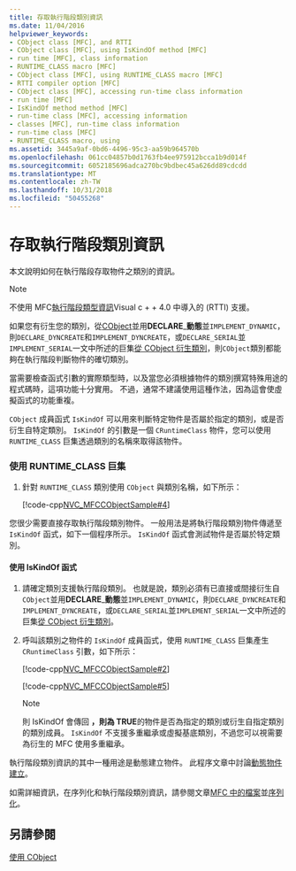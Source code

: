 ```yaml
---
title: 存取執行階段類別資訊
ms.date: 11/04/2016
helpviewer_keywords:
- CObject class [MFC], and RTTI
- CObject class [MFC], using IsKindOf method [MFC]
- run time [MFC], class information
- RUNTIME_CLASS macro [MFC]
- CObject class [MFC], using RUNTIME_CLASS macro [MFC]
- RTTI compiler option [MFC]
- CObject class [MFC], accessing run-time class information
- run time [MFC]
- IsKindOf method method [MFC]
- run-time class [MFC], accessing information
- classes [MFC], run-time class information
- run-time class [MFC]
- RUNTIME_CLASS macro, using
ms.assetid: 3445a9af-0bd6-4496-95c3-aa59b964570b
ms.openlocfilehash: 061cc04857b0d1763fb4ee975912bcca1b9d014f
ms.sourcegitcommit: 6052185696adca270bc9bdbec45a626dd89cdcdd
ms.translationtype: MT
ms.contentlocale: zh-TW
ms.lasthandoff: 10/31/2018
ms.locfileid: "50455268"
---
```

# <a name="accessing-run-time-class-information"></a>存取執行階段類別資訊

本文說明如何在執行階段存取物件之類別的資訊。

> [!NOTE]
>  不使用 MFC[執行階段類型資訊](../cpp/run-time-type-information.md)Visual c + + 4.0 中導入的 (RTTI) 支援。

如果您有衍生您的類別，從[CObject](../mfc/reference/cobject-class.md)並用**DECLARE**_**動態**並`IMPLEMENT_DYNAMIC`，則`DECLARE_DYNCREATE`和`IMPLEMENT_DYNCREATE`，或`DECLARE_SERIAL`並`IMPLEMENT_SERIAL`一文中所述的巨集[從 CObject 衍生類別](../mfc/deriving-a-class-from-cobject.md)，則`CObject`類別都能夠在執行階段判斷物件的確切類別。

當需要檢查函式引數的實際類型時，以及當您必須根據物件的類別撰寫特殊用途的程式碼時，這項功能十分實用。 不過，通常不建議使用這種作法，因為這會使虛擬函式的功能重複。

`CObject` 成員函式 `IsKindOf` 可以用來判斷特定物件是否屬於指定的類別，或是否衍生自特定類別。 `IsKindOf` 的引數是一個 `CRuntimeClass` 物件，您可以使用 `RUNTIME_CLASS` 巨集透過類別的名稱來取得該物件。

### <a name="to-use-the-runtimeclass-macro"></a>使用 RUNTIME_CLASS 巨集

1. 針對 `RUNTIME_CLASS` 類別使用 `CObject` 與類別名稱，如下所示：

   [!code-cpp[NVC_MFCCObjectSample#4](../mfc/codesnippet/cpp/accessing-run-time-class-information_1.cpp)]

您很少需要直接存取執行階段類別物件。 一般用法是將執行階段類別物件傳遞至 `IsKindOf` 函式，如下一個程序所示。 `IsKindOf` 函式會測試物件是否屬於特定類別。

#### <a name="to-use-the-iskindof-function"></a>使用 IsKindOf 函式

1. 請確定類別支援執行階段類別。 也就是說，類別必須有已直接或間接衍生自`CObject`並用**DECLARE**_**動態**並`IMPLEMENT_DYNAMIC`，則`DECLARE_DYNCREATE`和`IMPLEMENT_DYNCREATE`，或`DECLARE_SERIAL`並`IMPLEMENT_SERIAL`一文中所述的巨集[從 CObject 衍生類別](../mfc/deriving-a-class-from-cobject.md)。

1. 呼叫該類別之物件的 `IsKindOf` 成員函式，使用 `RUNTIME_CLASS` 巨集產生 `CRuntimeClass` 引數，如下所示：

   [!code-cpp[NVC_MFCCObjectSample#2](../mfc/codesnippet/cpp/accessing-run-time-class-information_2.h)]

   [!code-cpp[NVC_MFCCObjectSample#5](../mfc/codesnippet/cpp/accessing-run-time-class-information_3.cpp)]

    > [!NOTE]
    >  則 IsKindOf 會傳回 **，則為 TRUE**的物件是否為指定的類別或衍生自指定類別的類別成員。 `IsKindOf` 不支援多重繼承或虛擬基底類別，不過您可以視需要為衍生的 MFC 使用多重繼承。

執行階段類別資訊的其中一種用途是動態建立物件。 此程序文章中討論[動態物件建立](../mfc/dynamic-object-creation.md)。

如需詳細資訊，在序列化和執行階段類別資訊，請參閱文章[MFC 中的檔案](../mfc/files-in-mfc.md)並[序列化](../mfc/serialization-in-mfc.md)。

## <a name="see-also"></a>另請參閱

[使用 CObject](../mfc/using-cobject.md)

